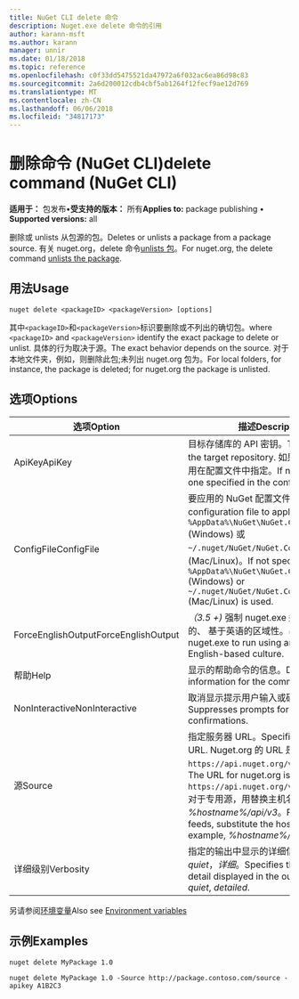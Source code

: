 ```yaml
---
title: NuGet CLI delete 命令
description: Nuget.exe delete 命令的引用
author: karann-msft
ms.author: karann
manager: unnir
ms.date: 01/18/2018
ms.topic: reference
ms.openlocfilehash: c0f33dd5475521da47972a6f032ac6ea86d98c83
ms.sourcegitcommit: 2a6d200012cdb4cbf5ab1264f12fecf9ae12d769
ms.translationtype: MT
ms.contentlocale: zh-CN
ms.lasthandoff: 06/06/2018
ms.locfileid: "34817173"
---
```

# <a name="delete-command-nuget-cli"></a><span data-ttu-id="c3ef8-103">删除命令 (NuGet CLI)</span><span class="sxs-lookup"><span data-stu-id="c3ef8-103">delete command (NuGet CLI)</span></span>

<span data-ttu-id="c3ef8-104">**适用于：** 包发布&bullet;**受支持的版本：** 所有</span><span class="sxs-lookup"><span data-stu-id="c3ef8-104">**Applies to:** package publishing &bullet; **Supported versions:** all</span></span>

<span data-ttu-id="c3ef8-105">删除或 unlists 从包源的包。</span><span class="sxs-lookup"><span data-stu-id="c3ef8-105">Deletes or unlists a package from a package source.</span></span> <span data-ttu-id="c3ef8-106">有关 nuget.org，delete 命令[unlists 包](../policies/deleting-packages.md)。</span><span class="sxs-lookup"><span data-stu-id="c3ef8-106">For nuget.org, the delete command [unlists the package](../policies/deleting-packages.md).</span></span>

## <a name="usage"></a><span data-ttu-id="c3ef8-107">用法</span><span class="sxs-lookup"><span data-stu-id="c3ef8-107">Usage</span></span>

```cli
nuget delete <packageID> <packageVersion> [options]
```

<span data-ttu-id="c3ef8-108">其中`<packageID>`和`<packageVersion>`标识要删除或不列出的确切包。</span><span class="sxs-lookup"><span data-stu-id="c3ef8-108">where `<packageID>` and `<packageVersion>` identify the exact package to delete or unlist.</span></span> <span data-ttu-id="c3ef8-109">具体的行为取决于源。</span><span class="sxs-lookup"><span data-stu-id="c3ef8-109">The exact behavior depends on the source.</span></span> <span data-ttu-id="c3ef8-110">对于本地文件夹，例如，则删除此包;未列出 nuget.org 包为。</span><span class="sxs-lookup"><span data-stu-id="c3ef8-110">For local folders, for instance, the package is deleted; for nuget.org the package is unlisted.</span></span>

## <a name="options"></a><span data-ttu-id="c3ef8-111">选项</span><span class="sxs-lookup"><span data-stu-id="c3ef8-111">Options</span></span>

| <span data-ttu-id="c3ef8-112">选项</span><span class="sxs-lookup"><span data-stu-id="c3ef8-112">Option</span></span> | <span data-ttu-id="c3ef8-113">描述</span><span class="sxs-lookup"><span data-stu-id="c3ef8-113">Description</span></span> |
| --- | --- |
| <span data-ttu-id="c3ef8-114">ApiKey</span><span class="sxs-lookup"><span data-stu-id="c3ef8-114">ApiKey</span></span> | <span data-ttu-id="c3ef8-115">目标存储库的 API 密钥。</span><span class="sxs-lookup"><span data-stu-id="c3ef8-115">The API key for the target repository.</span></span> <span data-ttu-id="c3ef8-116">如果不存在，则使用在配置文件中指定。</span><span class="sxs-lookup"><span data-stu-id="c3ef8-116">If not present, the one specified in the config file is used.</span></span> |
| <span data-ttu-id="c3ef8-117">ConfigFile</span><span class="sxs-lookup"><span data-stu-id="c3ef8-117">ConfigFile</span></span> | <span data-ttu-id="c3ef8-118">要应用的 NuGet 配置文件。</span><span class="sxs-lookup"><span data-stu-id="c3ef8-118">The NuGet configuration file to apply.</span></span> <span data-ttu-id="c3ef8-119">如果未指定， `%AppData%\NuGet\NuGet.Config` (Windows) 或`~/.nuget/NuGet/NuGet.Config`使用 (Mac/Linux)。</span><span class="sxs-lookup"><span data-stu-id="c3ef8-119">If not specified, `%AppData%\NuGet\NuGet.Config` (Windows) or `~/.nuget/NuGet/NuGet.Config` (Mac/Linux) is used.</span></span>|
| <span data-ttu-id="c3ef8-120">ForceEnglishOutput</span><span class="sxs-lookup"><span data-stu-id="c3ef8-120">ForceEnglishOutput</span></span> | <span data-ttu-id="c3ef8-121">*（3.5 +)* 强制 nuget.exe 运行使用固定的、 基于英语的区域性。</span><span class="sxs-lookup"><span data-stu-id="c3ef8-121">*(3.5+)* Forces nuget.exe to run using an invariant, English-based culture.</span></span> |
| <span data-ttu-id="c3ef8-122">帮助</span><span class="sxs-lookup"><span data-stu-id="c3ef8-122">Help</span></span> | <span data-ttu-id="c3ef8-123">显示的帮助命令的信息。</span><span class="sxs-lookup"><span data-stu-id="c3ef8-123">Displays help information for the command.</span></span> |
| <span data-ttu-id="c3ef8-124">NonInteractive</span><span class="sxs-lookup"><span data-stu-id="c3ef8-124">NonInteractive</span></span> | <span data-ttu-id="c3ef8-125">取消显示提示用户输入或确认。</span><span class="sxs-lookup"><span data-stu-id="c3ef8-125">Suppresses prompts for user input or confirmations.</span></span> |
| <span data-ttu-id="c3ef8-126">源</span><span class="sxs-lookup"><span data-stu-id="c3ef8-126">Source</span></span> | <span data-ttu-id="c3ef8-127">指定服务器 URL。</span><span class="sxs-lookup"><span data-stu-id="c3ef8-127">Specifies the server URL.</span></span> <span data-ttu-id="c3ef8-128">Nuget.org 的 URL 是`https://api.nuget.org/v3/index.json`。</span><span class="sxs-lookup"><span data-stu-id="c3ef8-128">The URL for nuget.org is `https://api.nuget.org/v3/index.json`.</span></span> <span data-ttu-id="c3ef8-129">对于专用源，用替换主机名，例如， *%hostname%/api/v3*。</span><span class="sxs-lookup"><span data-stu-id="c3ef8-129">For private feeds, substitute the host name, for example, *%hostname%/api/v3*.</span></span> |
| <span data-ttu-id="c3ef8-130">详细级别</span><span class="sxs-lookup"><span data-stu-id="c3ef8-130">Verbosity</span></span> | <span data-ttu-id="c3ef8-131">指定的输出中显示的详细信息量：*正常*， *quiet*，*详细*。</span><span class="sxs-lookup"><span data-stu-id="c3ef8-131">Specifies the amount of detail displayed in the output: *normal*, *quiet*, *detailed*.</span></span> |

<span data-ttu-id="c3ef8-132">另请参阅[环境变量](cli-ref-environment-variables.md)</span><span class="sxs-lookup"><span data-stu-id="c3ef8-132">Also see [Environment variables](cli-ref-environment-variables.md)</span></span>

## <a name="examples"></a><span data-ttu-id="c3ef8-133">示例</span><span class="sxs-lookup"><span data-stu-id="c3ef8-133">Examples</span></span>

```cli
nuget delete MyPackage 1.0

nuget delete MyPackage 1.0 -Source http://package.contoso.com/source -apikey A1B2C3
```
